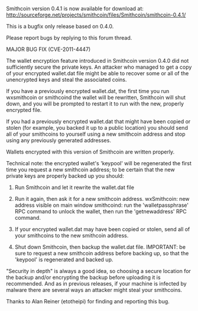 Smithcoin version 0.4.1 is now available for download at:
http://sourceforge.net/projects/smithcoin/files/Smithcoin/smithcoin-0.4.1/

This is a bugfix only release based on 0.4.0.

Please report bugs by replying to this forum thread.

MAJOR BUG FIX  (CVE-2011-4447)

The wallet encryption feature introduced in Smithcoin version 0.4.0 did not sufficiently secure the private keys. An attacker who
managed to get a copy of your encrypted wallet.dat file might be able to recover some or all of the unencrypted keys and steal the
associated coins.

If you have a previously encrypted wallet.dat, the first time you run wxsmithcoin or smithcoind the wallet will be rewritten, Smithcoin will
shut down, and you will be prompted to restart it to run with the new, properly encrypted file.

If you had a previously encrypted wallet.dat that might have been copied or stolen (for example, you backed it up to a public
location) you should send all of your smithcoins to yourself using a new smithcoin address and stop using any previously generated addresses.

Wallets encrypted with this version of Smithcoin are written properly.

Technical note: the encrypted wallet's 'keypool' will be regenerated the first time you request a new smithcoin address; to be certain that the
new private keys are properly backed up you should:

1. Run Smithcoin and let it rewrite the wallet.dat file

2. Run it again, then ask it for a new smithcoin address.
wxSmithcoin: new address visible on main window
smithcoind: run the 'walletpassphrase' RPC command to unlock the wallet,  then run the 'getnewaddress' RPC command.

3. If your encrypted wallet.dat may have been copied or stolen, send all of your smithcoins to the new smithcoin address.

4. Shut down Smithcoin, then backup the wallet.dat file.
IMPORTANT: be sure to request a new smithcoin address before backing up, so that the 'keypool' is regenerated and backed up.

"Security in depth" is always a good idea, so choosing a secure location for the backup and/or encrypting the backup before uploading it is recommended. And as in previous releases, if your machine is infected by malware there are several ways an attacker might steal your smithcoins.

Thanks to Alan Reiner (etotheipi) for finding and reporting this bug.
